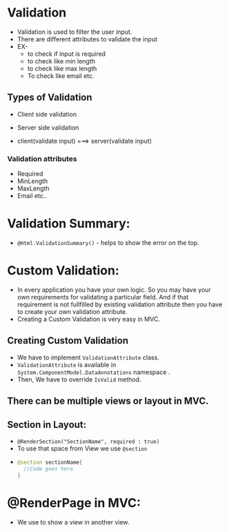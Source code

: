 
# Validation
- Validation is used to filter the user input.
- There are different attributes to validate the input
- EX- 
    - to check if input is required
    - to check like min length
    - to check like max length
    - To check like email etc.

## Types of Validation
- Client side validation
- Server side validation

- client(validate input) ===> server(validate input)

### Validation attributes
- Required
- MinLength
- MaxLength
- Email etc..

# Validation Summary:
- `@Html.ValidationSummary()` - helps to show the error on the top.

# Custom Validation:
- In every application you have your own logic. So you may have your own requirements for 
validating a particular field. And if that requirement is not fullfilled by existing validation attribute
then you have to create your own validation attribute.
- Creating a Custom Validation is very easy in MVC.

## Creating Custom Validation
- We have to implement  `ValidationAttribute` class.
- `ValidationAttribute` is available in `System.ComponentModel.DataAnnotations` namespace .
- Then, We have to override `IsValid` method.

## There can be multiple views or layout in MVC.

## Section in Layout:
- `@RenderSection("SectionName", required : true)`
- To use that space from View we use `@section`
- ```java
  @section sectionName{
    //Code goes here
  }
  ```

# @RenderPage in MVC:
- We use to show a view in another view. 
